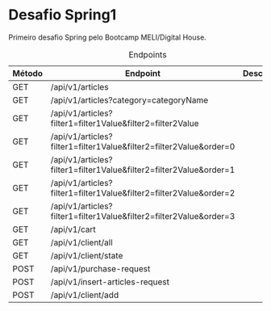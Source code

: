 # Desafio Spring1 
Primeiro desafio Spring pelo Bootcamp MELI/Digital House.


<table>
	<caption>Endpoints</caption>
	<thead>
	<tr>
		<th>Método</th>
		<th>Endpoint</th>
    <th>Descrição</th>
	</tr>
	</thead>
	<tbody>
	<tr>
		<td>GET</td>
		<td>/api/v1/articles</td>
        <td>&nbsp;</td>
	</tr>
	<tr>
		<td>GET</td>
		<td>/api/v1/articles?category=categoryName</td>
        <td>&nbsp;</td>
	</tr>
	<tr>
		<td>GET</td>
		<td>/api/v1/articles?filter1=filter1Value&filter2=filter2Value</td>
        <td>&nbsp;</td>
	</tr>
	<tr>
		<td>GET</td>
        <td>/api/v1/articles?filter1=filter1Value&filter2=filter2Value&order=0</td>
        <td>&nbsp;</td>
	</tr>
	<tr>
		<td>GET</td>
		<td>/api/v1/articles?filter1=filter1Value&filter2=filter2Value&order=1</td>
        <td>&nbsp;</td>
	</tr>
	<tr>
		<td>GET</td>
		<td>/api/v1/articles?filter1=filter1Value&filter2=filter2Value&order=2</td>
        <td>&nbsp;</td>
	</tr>
	<tr>
		<td>GET</td>
		<td>/api/v1/articles?filter1=filter1Value&filter2=filter2Value&order=3</td>
        <td>&nbsp;</td>
	</tr>
	<tr>
		<td>GET</td>
		<td>/api/v1/cart</td>
        <td>&nbsp;</td>
	</tr>
	<tr>
		<td>GET</td>
		<td>/api/v1/client/all</td>
        <td>&nbsp;</td>
	</tr>
	<tr>
		<td>GET</td>
		<td>/api/v1/client/state</td>
        <td>&nbsp;</td>
	</tr>
	<tr>
		<td>POST</td>
		<td>/api/v1/purchase-request</td>
        <td>&nbsp;</td>
	</tr>
	<tr>
		<td>POST</td>
		<td>/api/v1/insert-articles-request</td>
        <td>&nbsp;</td>
	</tr>
    <tr>
		<td>POST</td>
		<td>/api/v1/client/add</td>
        <td>&nbsp;</td>
	</tr>
	<tbody>
</table>

